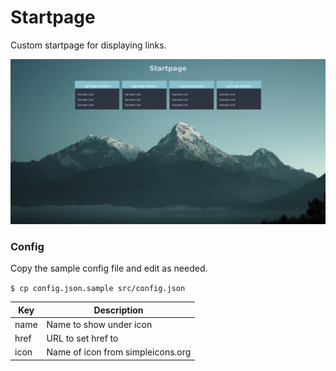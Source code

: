 # Startpage

Custom startpage for displaying links.

![screenshot](screenshot.jpg)

### Config

Copy the sample config file and edit as needed.

`$ cp config.json.sample src/config.json`

Key | Description
--- | ---
name | Name to show under icon
href | URL to set href to
icon | Name of icon from simpleicons.org
